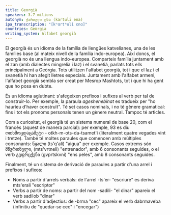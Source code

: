```yaml
---
title: Georgià
speakers: 3.7 milions
autonym: ქართული ენა (kartuli ena)
ipa_transcription: "[kʰɑrtʰuli ɛnɑ]"
countries: Geòrgia
writing_system: Alfabet georgià
---
```


El georgià és un idioma de la família de llengües katvelianes, una de les famílies base (al mateix nivell de la família indo-europea). Així doncs, el georgià no és una llengua indo-europea. Comparteix família juntament amb el zan (amb dialectes mingrelià i laz) i el svanetià, parlats tots ells principalment a Geòrgia. Tots utilitzen l'alfabet georgià, tot i que el laz i el svanetià hi han afegit lletres especials. Juntament amb l'alfabet armeni, l'alfabet georgià sembla ser creat per  Mesrop Mashtots, tot i que hi ha gent que ho posa en dubte.

És un idioma aglutinant: s'afegeixen prefixos i sufixos al verb per tal de construir-lo. Per exemple, la paraula *ageshenebinat* es tradueix per "ho hauríeu d'haver construït". Té set casos nominals, i no té gènere gramatical: fins i tot els pronoms personals tenen un gènere neutral. Tampoc té articles.

Com a curiositat, el georgià té un sistema numeral de base 20, com el francès (aquest de manera parcial): per exemple, 93 es diu ოთხმოცდაცამეტი - otkh-m-ots-da-tsamet'i (literalment quatre vegades vint i tretze). També té moltes paraules que comencen amb múltiples consonants: წყალი (ts'q'ali) "aigua" per exemple. Casos extrems són მწვრთნელი, (mts'vrtneli) "entrenador", amb 6 consonants seguides, o el verb გვფრცქვნი (gvprtskvni) "ens peles", amb 8 consonants seguides.

Finalment, té un sistema de derivació de paraules a partir d'una arrel i prefixos i sufixos:

- Noms a partir d'arrels verbals: de l'arrel -ts'er- "escriure" es deriva mts'erali "escriptor"
- Verbs a partir de noms: a partir del nom -sadili- "el dinar" apareix el verb sadilob "dinar"
- Verbs a partir d'adjectius: de -brma "cec" apareix el verb dabrmaveba (infinitiu de "quedar-se cec" i "encegar")
